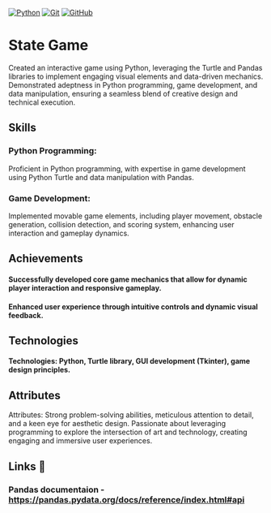 [![Python](https://img.shields.io/badge/Python-3776AB?style=for-the-badge&logo=python&logoColor=white)](https://www.python.org/)
[![Git](https://img.shields.io/badge/Git-F05032?style=for-the-badge&logo=git&logoColor=white)](https://git-scm.com/)
[![GitHub](https://img.shields.io/badge/GitHub-181717?style=for-the-badge&logo=github&logoColor=white)](https://github.com/)
# State Game
Created an interactive game using Python, leveraging the Turtle and Pandas libraries to implement engaging visual elements and data-driven mechanics. Demonstrated adeptness in Python programming, game development, and data manipulation, ensuring a seamless blend of creative design and technical execution.
## Skills
### Python Programming: 
Proficient in Python programming, with expertise in game development using Python Turtle and data manipulation with Pandas.
### Game Development:
Implemented movable game elements, including player movement, obstacle generation, collision detection, and scoring system, enhancing user interaction and gameplay dynamics.
## Achievements
#### Successfully developed core game mechanics that allow for dynamic player interaction and responsive gameplay.
#### Enhanced user experience through intuitive controls and dynamic visual feedback.
## Technologies
#### Technologies: Python, Turtle library, GUI development (Tkinter), game design principles.
## Attributes
Attributes: Strong problem-solving abilities, meticulous attention to detail, and a keen eye for aesthetic design.
Passionate about leveraging programming to explore the intersection of art and technology, creating engaging and immersive user experiences.
## Links 🔗
### Pandas documentaion - https://pandas.pydata.org/docs/reference/index.html#api
